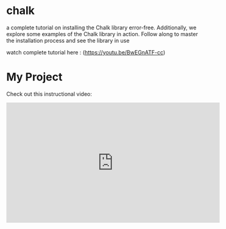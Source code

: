 # chalk
a complete tutorial on installing the Chalk library error-free. Additionally, we explore some examples of the Chalk library in action. Follow along to master the installation process and see the library in use


watch complete tutorial here : (https://youtu.be/BwEGnATF-cc)


# My Project

Check out this instructional video:

<iframe width="560" height="315" src="https://www.youtube.com/embed/BwEGnATF-cc?si=SsqOiT5rEpV_OoYe" title="YouTube video player" frameborder="0" allow="accelerometer; autoplay; clipboard-write; encrypted-media; gyroscope; picture-in-picture; web-share" allowfullscreen></iframe>



